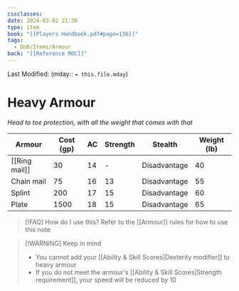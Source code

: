 ```yaml
---
cssclasses: 
date: 2024-03-02 21:30
type: item
book: "[[Players Handbook.pdf#page=136]]"
tags:
  - DnD/Items/Armour
back: "[[Reference MOC]]"
---
```

Last Modified: (mday:: `= this.file.mday`)
# Heavy Armour
*Head to toe protection, with all the weight that comes with that*

| Armour        | Cost (gp) | AC  | Strength | Stealth      | Weight (lb) |
| ------------- | --------- | --- | -------- | ------------ | ----------- |
| [[Ring mail]] | 30        | 14  | -        | Disadvantage | 40          |
| Chain mail    | 75        | 16  | 13       | Disadvantage | 55          |
| Splint        | 200       | 17  | 15       | Disadvantage | 60          |
| Plate         | 1500      | 18  | 15       | Disadvantage | 65          |

> [!FAQ] How do I use this? 
> Refer to the [[Armour]] rules for how to use this note

> [!WARNING] Keep in mind
> - You cannot add your [[Ability & Skill Scores|Dexterity modifier]] to heavy armour
> - If you do not meet the armour's [[Ability & Skill Scores|Strength requirement]], your speed will be reduced by 10
